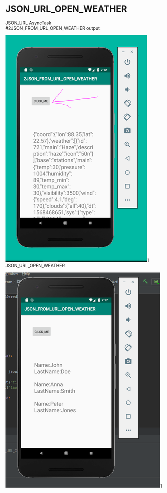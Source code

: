 # JSON_URL_OPEN_WEATHER
 JSON_URL
 AsyncTask<br>
 #2JSON_FROM_URL_OPEN_WEATHER output

![alt text](https://github.com/soumitya0/JSON_URL_OPEN_WEATHER/blob/master/2JSON_FROM_URL_OPEN_WEATHER/1.PNG)1
<br>
JSON_URL_OPEN_WEATHER

![alt text](https://github.com/soumitya0/JSON_URL_OPEN_WEATHER/blob/master/2.PNG)1
